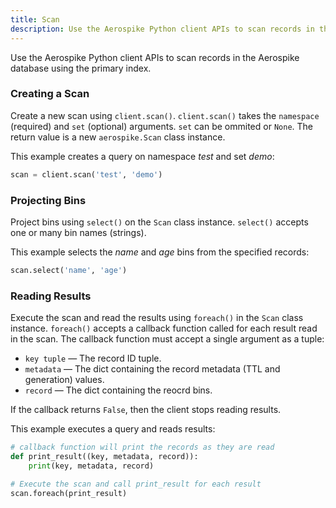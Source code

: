 ```yaml
---
title: Scan
description: Use the Aerospike Python client APIs to scan records in the Aerospike database.
---
```


Use the Aerospike Python client APIs to scan records in the Aerospike database using the primary index.

### Creating a Scan

Create a new scan using `client.scan()`. `client.scan()` takes the `namespace` (required) and `set` (optional) arguments. `set` can be ommited or `None`. The return value is a new `aerospike.Scan` class instance.

This example creates a query on namespace *test* and set *demo*:

```python
scan = client.scan('test', 'demo')
```

### Projecting Bins

Project bins using `select()` on the `Scan` class instance. `select()` accepts one or many bin names (strings).

This example selects the *name* and *age* bins from the specified records:

```python
scan.select('name', 'age')
```

### Reading Results

Execute the scan and read the results using `foreach()` in the `Scan` class instance. `foreach()` accepts a callback function called for each result read in the scan. The callback function must accept a single argument as a tuple:

- `key tuple` &mdash; The record ID tuple.
- `metadata` &mdash; The dict containing the record metadata (TTL and generation) values.
- `record`  &mdash; The dict containing the reocrd bins.

If the callback returns `False`, then the client stops reading results.

This example executes a query and reads results:

```python
# callback function will print the records as they are read
def print_result((key, metadata, record)):
    print(key, metadata, record)

# Execute the scan and call print_result for each result
scan.foreach(print_result)
```

